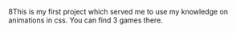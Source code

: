 8This is my first project which served me to use my knowledge on animations in css.
You can find 3 games there.
